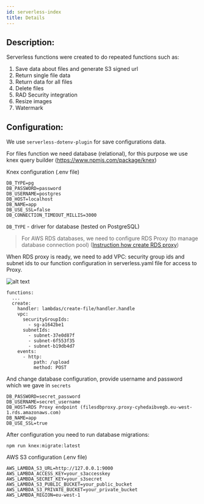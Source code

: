 ```yaml
---
id: serverless-index
title: Details
---
```


## Description:

Serverless functions were created to do repeated functions such as:

1. Save data about files and generate S3 signed url
2. Return single file data
3. Return data for all files
4. Delete files
5. RAD Security integration
6. Resize images
7. Watermark


## Configuration:
We use `serverless-dotenv-plugin` for save configurations data.

For files function we need database (relational), for this purpose we use knex query builder (https://www.npmjs.com/package/knex)

Knex configuration (.env file)
```
DB_TYPE=pg
DB_PASSWORD=password
DB_USERNAME=postgres
DB_HOST=localhost
DB_NAME=app
DB_USE_SSL=false
DB_CONNECTION_TIMEOUT_MILLIS=3000
```

`DB_TYPE` - driver for database (tested on PostgreSQL)

> For AWS RDS databases, we need to configure RDS Proxy (to manage database connection pool)
([Instruction how create RDS proxy](https://aws.amazon.com/blogs/compute/using-amazon-rds-proxy-with-aws-lambda/))

When RDS proxy is ready, we need to add VPC: security group ids and subnet ids to our function configuration in  serverless.yaml file for access to Proxy.

![alt text](assets/vpc_subnets.png)


```
functions:
  ...
  create:
    handler: lambdas/create-file/handler.handle
    vpc:
      securityGroupIds:
        - sg-a1642be1
      subnetIds:
        - subnet-37e0d87f
        - subnet-6f553f35
        - subnet-b19db4d7
    events:
      - http:
          path: /upload
          method: POST
```

And change database configuration, provide username and password which we gave in `secrets`

```
DB_PASSWORD=secret_password
DB_USERNAME=secret_username
DB_HOST=RDS Proxy endpoint (filesdbproxy.proxy-cyhedaibvegb.eu-west-1.rds.amazonaws.com)
DB_NAME=app
DB_USE_SSL=true
```

After configuration you need to run database migrations:

```
npm run knex:migrate:latest
```

AWS S3 configuration (.env file)
```
AWS_LAMBDA_S3_URL=http://127.0.0.1:9000
AWS_LAMBDA_ACCESS_KEY=your_s3accesskey
AWS_LAMBDA_SECRET_KEY=your_s3secret
AWS_LAMBDA_S3_PUBLIC_BUCKET=your_public_bucket
AWS_LAMBDA_S3_PRIVATE_BUCKET=your_private_bucket
AWS_LAMBDA_REGION=eu-west-1
```